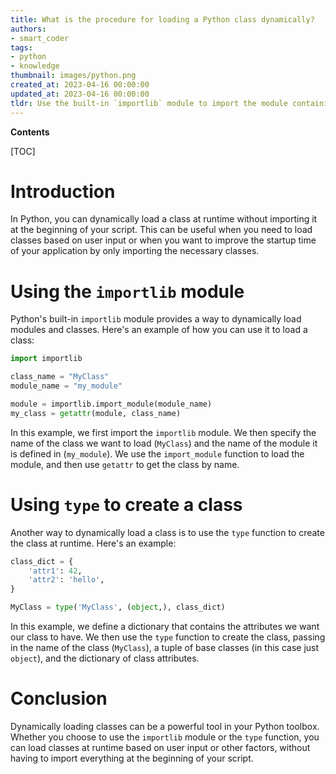 ```yaml
---
title: What is the procedure for loading a Python class dynamically?
authors:
- smart_coder
tags:
- python
- knowledge
thumbnail: images/python.png
created_at: 2023-04-16 00:00:00
updated_at: 2023-04-16 00:00:00
tldr: Use the built-in `importlib` module to import the module containing the class, and then use the `getattr()` function to retrieve the class object by name.
---
```


**Contents**

[TOC]

# Introduction

In Python, you can dynamically load a class at runtime without importing it at the beginning of your script. This can be useful when you need to load classes based on user input or when you want to improve the startup time of your application by only importing the necessary classes.

# Using the `importlib` module

Python's built-in `importlib` module provides a way to dynamically load modules and classes. Here's an example of how you can use it to load a class:

```python
import importlib

class_name = "MyClass"
module_name = "my_module"

module = importlib.import_module(module_name)
my_class = getattr(module, class_name)
```

In this example, we first import the `importlib` module. We then specify the name of the class we want to load (`MyClass`) and the name of the module it is defined in (`my_module`). We use the `import_module` function to load the module, and then use `getattr` to get the class by name.

# Using `type` to create a class

Another way to dynamically load a class is to use the `type` function to create the class at runtime. Here's an example:

```python
class_dict = {
    'attr1': 42,
    'attr2': 'hello',
}

MyClass = type('MyClass', (object,), class_dict)
```

In this example, we define a dictionary that contains the attributes we want our class to have. We then use the `type` function to create the class, passing in the name of the class (`MyClass`), a tuple of base classes (in this case just `object`), and the dictionary of class attributes.

# Conclusion

Dynamically loading classes can be a powerful tool in your Python toolbox. Whether you choose to use the `importlib` module or the `type` function, you can load classes at runtime based on user input or other factors, without having to import everything at the beginning of your script.
